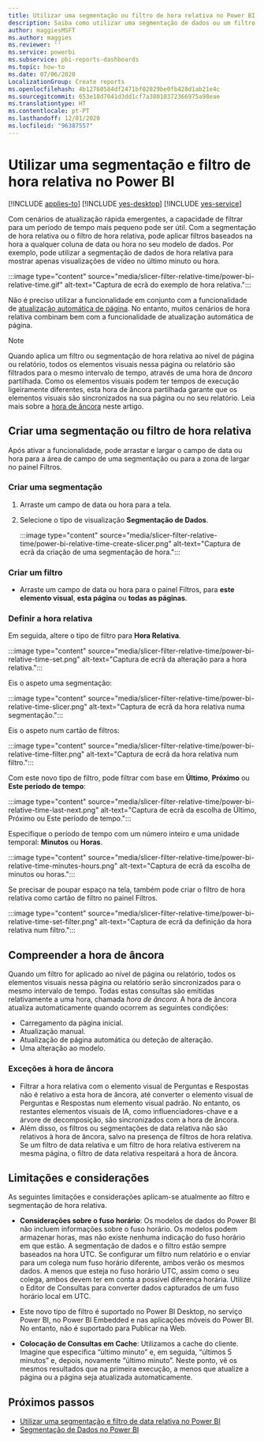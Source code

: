 ```yaml
---
title: Utilizar uma segmentação ou filtro de hora relativa no Power BI
description: Saiba como utilizar uma segmentação de dados ou um filtro para restringir intervalos de tempo relativos no Power BI.
author: maggiesMSFT
ms.author: maggies
ms.reviewer: ''
ms.service: powerbi
ms.subservice: pbi-reports-dashboards
ms.topic: how-to
ms.date: 07/06/2020
LocalizationGroup: Create reports
ms.openlocfilehash: 4b12760584df2471bf02029be0fb428d1ab21e4c
ms.sourcegitcommit: 653e18d7041d3dd1cf7a38010372366975a98eae
ms.translationtype: HT
ms.contentlocale: pt-PT
ms.lasthandoff: 12/01/2020
ms.locfileid: "96387557"
---
```

# <a name="use-a-relative-time-slicer-and-filter-in-power-bi"></a>Utilizar uma segmentação e filtro de hora relativa no Power BI

[!INCLUDE [applies-to](../includes/applies-to.md)] [!INCLUDE [yes-desktop](../includes/yes-desktop.md)] [!INCLUDE [yes-service](../includes/yes-service.md)]

Com cenários de atualização rápida emergentes, a capacidade de filtrar para um período de tempo mais pequeno pode ser útil. Com a segmentação de hora relativa ou o filtro de hora relativa, pode aplicar filtros baseados na hora a qualquer coluna de data ou hora no seu modelo de dados. Por exemplo, pode utilizar a segmentação de dados de hora relativa para mostrar apenas visualizações de vídeo no último minuto ou hora. 

:::image type="content" source="media/slicer-filter-relative-time/power-bi-relative-time.gif" alt-text="Captura de ecrã do exemplo de hora relativa.":::

Não é preciso utilizar a funcionalidade em conjunto com a funcionalidade de [atualização automática de página](../create-reports/desktop-automatic-page-refresh.md). No entanto, muitos cenários de hora relativa combinam bem com a funcionalidade de atualização automática de página.  

> [!NOTE]
> Quando aplica um filtro ou segmentação de hora relativa ao nível de página ou relatório, todos os elementos visuais nessa página ou relatório são filtrados para o mesmo intervalo de tempo, através de uma hora de *âncora* partilhada. Como os elementos visuais podem ter tempos de execução ligeiramente diferentes, esta hora de âncora partilhada garante que os elementos visuais são sincronizados na sua página ou no seu relatório. Leia mais sobre a [hora de âncora](#understanding-anchor-time) neste artigo.

## <a name="create-a-relative-time-slicer-or-filter"></a>Criar uma segmentação ou filtro de hora relativa

Após ativar a funcionalidade, pode arrastar e largar o campo de data ou hora para a área de campo de uma segmentação ou para a zona de largar no painel Filtros. 

### <a name="create-a-slicer"></a>Criar uma segmentação

1. Arraste um campo de data ou hora para a tela.

2. Selecione o tipo de visualização **Segmentação de Dados**.

    :::image type="content" source="media/slicer-filter-relative-time/power-bi-relative-time-create-slicer.png" alt-text="Captura de ecrã da criação de uma segmentação de hora.":::

### <a name="create-a-filter"></a>Criar um filtro
 
- Arraste um campo de data ou hora para o painel Filtros, para **este elemento visual**, **esta página** ou **todas as páginas**.

### <a name="set-relative-time"></a>Definir a hora relativa 

Em seguida, altere o tipo de filtro para **Hora Relativa**.

:::image type="content" source="media/slicer-filter-relative-time/power-bi-relative-time-set.png" alt-text="Captura de ecrã da alteração para a hora relativa.":::
 
Eis o aspeto uma segmentação:

:::image type="content" source="media/slicer-filter-relative-time/power-bi-relative-time-slicer.png" alt-text="Captura de ecrã da hora relativa numa segmentação.":::

Eis o aspeto num cartão de filtros: 

:::image type="content" source="media/slicer-filter-relative-time/power-bi-relative-time-filter.png" alt-text="Captura de ecrã da hora relativa num filtro.":::
 
Com este novo tipo de filtro, pode filtrar com base em **Último**, **Próximo** ou **Este período de tempo**: 

:::image type="content" source="media/slicer-filter-relative-time/power-bi-relative-time-last-next.png" alt-text="Captura de ecrã da escolha de Último, Próximo ou Este período de tempo.":::
 
Especifique o período de tempo com um número inteiro e uma unidade temporal: **Minutos** ou **Horas**.
 
:::image type="content" source="media/slicer-filter-relative-time/power-bi-relative-time-minutes-hours.png" alt-text="Captura de ecrã da escolha de minutos ou horas.":::

Se precisar de poupar espaço na tela, também pode criar o filtro de hora relativa como cartão de filtro no painel Filtros.

:::image type="content" source="media/slicer-filter-relative-time/power-bi-relative-time-set-filter.png" alt-text="Captura de ecrã da definição da hora relativa num filtro.":::
 
## <a name="understanding-anchor-time"></a>Compreender a hora de âncora

Quando um filtro for aplicado ao nível de página ou relatório, todos os elementos visuais nessa página ou relatório serão sincronizados para o mesmo intervalo de tempo. Todas estas consultas são emitidas relativamente a uma hora, chamada *hora de âncora*. A hora de âncora atualiza automaticamente quando ocorrem as seguintes condições:

- Carregamento da página inicial.
- Atualização manual.
- Atualização de página automática ou deteção de alteração.
- Uma alteração ao modelo.

### <a name="anchor-time-exceptions"></a>Exceções à hora de âncora

- Filtrar a hora relativa com o elemento visual de Perguntas e Respostas não é relativo a esta hora de âncora, até converter o elemento visual de Perguntas e Respostas num elemento visual padrão. No entanto, os restantes elementos visuais de IA, como influenciadores-chave e a árvore de decomposição, são sincronizados com a hora de âncora. 
- Além disso, os filtros ou segmentações de data relativa não são relativos à hora de âncora, salvo na presença de filtros de hora relativa. Se um filtro de data relativa e um filtro de hora relativa estiverem na mesma página, o filtro de data relativa respeitará a hora de âncora.

## <a name="limitations-and-considerations"></a>Limitações e considerações

As seguintes limitações e considerações aplicam-se atualmente ao filtro e segmentação de hora relativa.

- **Considerações sobre o fuso horário**: Os modelos de dados do Power BI não incluem informações sobre o fuso horário. Os modelos podem armazenar horas, mas não existe nenhuma indicação do fuso horário em que estão. A segmentação de dados e o filtro estão sempre baseados na hora UTC. Se configurar um filtro num relatório e o enviar para um colega num fuso horário diferente, ambos verão os mesmos dados. A menos que esteja no fuso horário UTC, assim como o seu colega, ambos devem ter em conta a possível diferença horária. Utilize o Editor de Consultas para converter dados capturados de um fuso horário local em UTC.
- Este novo tipo de filtro é suportado no Power BI Desktop, no serviço Power BI, no Power BI Embedded e nas aplicações móveis do Power BI. No entanto, não é suportado para Publicar na Web.

- **Colocação de Consultas em Cache**: Utilizamos a cache do cliente. Imagine que especifica “último minuto” e, em seguida, “últimos 5 minutos” e, depois, novamente “último minuto”. Neste ponto, vê os mesmos resultados que na primeira execução, a menos que atualize a página ou a página seja atualizada automaticamente.

## <a name="next-steps"></a>Próximos passos

- [Utilizar uma segmentação e filtro de data relativa no Power BI](../visuals/desktop-slicer-filter-date-range.md)
- [Segmentação de Dados no Power BI](../visuals/power-bi-visualization-slicers.md)
